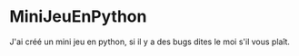 # MiniJeuEnPython
J'ai créé un mini jeu en python, si il y a des bugs dites le moi s'il vous plaît.
